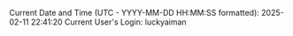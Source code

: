 Current Date and Time (UTC - YYYY-MM-DD HH:MM:SS formatted): 2025-02-11 22:41:20
Current User's Login: luckyaiman
